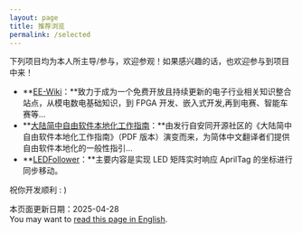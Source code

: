 ```yaml
---
layout: page
title: 推荐浏览
permalink: /selected
---
```


下列项目均为本人所主导/参与，欢迎参观！如果感兴趣的话，也欢迎参与到项目中来！

- **[EE-Wiki](https://ee-wiki.vantao.cn/)：**致力于成为一个免费开放且持续更新的电子行业相关知识整合站点，从模电数电基础知识，到 FPGA 开发、嵌入式开发,再到电赛、智能车赛等…
- **[大陆简中自由软件本地化工作指南](https://aosc-dev.github.io/l10n4zh-cookbook)：**由发行自安同开源社区的《大陆简中自由软件本地化工作指南》（PDF 版本）演变而来，为简体中文翻译者们提供自由软件本地化的一般性指引…
- **[LEDFollower](https://www.github.com/tenktau/LEDFollower)：**主要内容是实现 LED 矩阵实时响应 AprilTag 的坐标进行同步移动。

祝你开发顺利 : )

<div class="footer-description">本页面更新日期：2025-04-28<br>You may want to <a href="en/selected.html">read this page in English</a>.</div>
